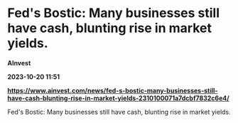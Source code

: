 # Fed's Bostic: Many businesses still have cash, blunting rise in market yields.
**AInvest**

**2023-10-20 11:51**

**https://www.ainvest.com/news/fed-s-bostic-many-businesses-still-have-cash-blunting-rise-in-market-yields-2310100071a7dcbf7832c6e4/**

Fed's Bostic: Many businesses still have cash, blunting rise in market yields.